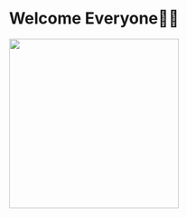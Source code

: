 
<div align="center">
<h1 class="center">Welcome Everyone🖐🏻 </h1>
</div>


<div align="center">
<img src="https://github.com/user-attachments/assets/1ae2ecab-960b-41fb-b0aa-2a280f83d363" width="300">
</div>



